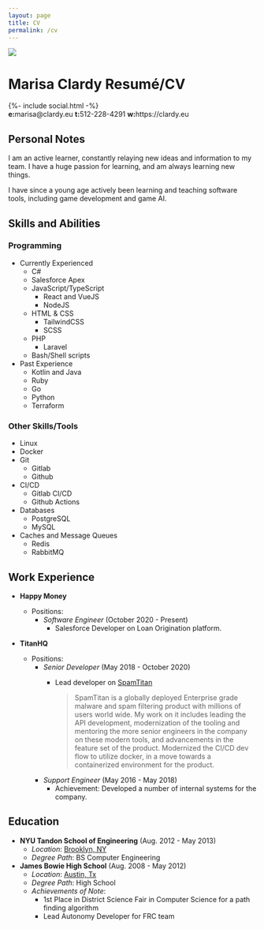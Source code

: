 ```yaml
---
layout: page
title: CV
permalink: /cv
---
```

<div class="flex justify-left content-center items-center w-full">
  <img class="hidden md:inline-block rounded-full mr-8" src="https://www.gravatar.com/avatar/febc3d5f662cd665425a91c67e68bedc?s=200" />
  <div>
  <h1 class="text-3xl">
    <span class="hidden print:inline-block">Marisa Clardy</span>
    <span class="print:hidden inline-block">Resumé/CV</span>
  </h1>
  {%- include social.html -%}
  <div class="hidden print:block font-mono flex justify-around w-full">
    <span><b>e:</b>marisa@clardy.eu</span>
    <span><b>t:</b>512-228-4291</span>
    <span><b>w:</b>https://clardy.eu</span>
  </div>
  </div>
</div>

## Personal Notes

I am an active learner, constantly relaying new ideas and information to my team.
I have a huge passion for learning, and am always learning new things.

I have since a young age actively been learning and teaching software tools, including
game development and game AI.

<!-- <div class="hidden print:block" style="page-break-after: always;">&nbsp;</div> -->

## Skills and Abilities

<div class="print:block flex flex-col md:flex-row justify-around">

<div class="inline-block height-full align-top">
<h3>Programming</h3>
<ul>
  <li class="list-none">
    <span class="italic">Currently Experienced</span>
    <ul>
      <li>C#</li>
      <li>Salesforce Apex</li>
      <li>JavaScript/TypeScript<ul>
        <li>React and VueJS</li>
        <li>NodeJS</li>
      </ul></li>
      <li>HTML & CSS<ul>
        <li>TailwindCSS</li>
        <li>SCSS</li>
      </ul></li>
      <li>PHP<ul>
        <li>Laravel</li>
      </ul></li>
      <li>Bash/Shell scripts</li>
    </ul>
  </li>
  <li class="list-none">
    <span class="italic">Past Experience</span>
    <ul>
      <li>Kotlin and Java</li>
      <li>Ruby</li>
      <li>Go</li>
      <li>Python</li>
      <li>Terraform</li>
    </ul>
  </li>
</ul>
</div>
<div class="inline-block height-full align-top">
<h3>Other Skills/Tools</h3>
<ul>
  <li class="list-none pr-10">Linux</li>
  <li class="list-none pr-10">Docker</li>
  <li class="list-none pr-10">Git
    <ul>
      <li>Gitlab</li>
      <li>Github</li>
    </ul>
  </li>
  <li class="list-none pr-10">CI/CD
    <ul>
      <li>Gitlab CI/CD</li>
      <li>Github Actions</li>
    </ul>
  </li>
  <li class="list-none pr-10">Databases
    <ul>
      <li>PostgreSQL</li>
      <li>MySQL</li>
    </ul>
  </li>
  <li class="list-none pr-10">Caches and Message Queues
    <ul>
      <li>Redis</li>
      <li>RabbitMQ</li>
    </ul>
  </li>
</ul>
</div>

</div>

## Work Experience

- **Happy Money**
  - Positions:
    - *Software Engineer* (October 2020 - Present)
      - Salesforce Developer on Loan Origination platform.

- **TitanHQ**
  - Positions:
    - *Senior Developer* (May 2018 - October 2020)
      - Lead developer on [SpamTitan](https://www.spamtitan.com/)

        > SpamTitan is a globally deployed Enterprise grade malware and spam filtering product
        > with millions of users world wide.
        > My work on it includes leading the API development, modernization of the tooling
        > and mentoring the more senior engineers in the company on these modern tools,
        > and advancements in the feature set of the product. Modernized the CI/CD dev flow
        > to utilize docker, in a move towards a containerized environment for the product.
    - *Support Engineer* (May 2016 - May 2018)
      - Achievement: Developed a number of internal systems for the company.

## Education

- **NYU Tandon School of Engineering** (Aug. 2012 - May 2013)
  - *Location*: [Brooklyn, NY](https://www.google.com/maps/place/New+York+University+Tandon+School+of+Engineering/@40.6942076,-73.9887677,17z/data=!3m1!4b1!4m5!3m4!1s0x89c25a4a4d8396f3:0xda9b313d596491f7!8m2!3d40.6942036!4d-73.986579)
  - *Degree Path*: BS Computer Engineering
- **James Bowie High School** (Aug. 2008 - May 2012)
  - *Location*: [Austin, Tx](https://www.google.com/maps/place/James+Bowie+High+School/@30.1876581,-97.860686,17z/data=!3m1!4b1!4m5!3m4!1s0x865b4c0e1e8e050b:0x9801923ccd64699f!8m2!3d30.1876535!4d-97.8584973)
  - *Degree Path*: High School
  - *Achievements of Note*:
    - 1st Place in District Science Fair in Computer Science for a path finding algorithm
    - Lead Autonomy Developer for FRC team
